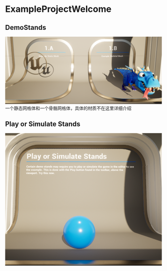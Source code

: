 # ExampleProjectWelcome
## DemoStands
![Alt text](../img/DemoStands.png)
一个静态网格体和一个骨骼网格体，具体的材质不在这里详细介绍

## Play or Simulate Stands
![Alt text](../img/PlayorSimulateStands.png)
